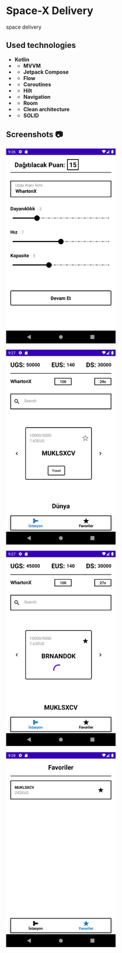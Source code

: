 # Space-X Delivery
space delivery

## Used technologies

* **Kotlin**
* * **MVVM**
* * **Jetpack Compose**
* * **Flow**
* * **Coroutines**
* * **Hilt**
* * **Navigation**
* * **Room**
* * **Clean architecture**
* * **SOLID**


## Screenshots 📷
<img src="/images/craete.png" width="300"> &emsp;

<img src="/images/home.png" width="300"> &emsp;

<img src="/images/travel.png" width="300"> &emsp;

<img src="/images/favorite.png" width="300"> &emsp;

